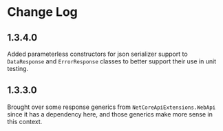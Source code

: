 ﻿# Change Log

## 1.3.4.0
Added parameterless constructors for json serializer support to `DataResponse` and `ErrorResponse` classes to better support their use in unit testing.

## 1.3.3.0

Brought over some response generics from `NetCoreApiExtensions.WebApi` since it has a dependency here, and those generics make more sense in this context.